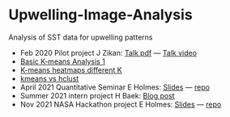 # Upwelling-Image-Analysis

Analysis of SST data for upwelling patterns

* Feb 2020 Pilot project J Zikan: [Talk pdf](https://UW-Upwelling-Project.github.io/Upwelling-Image-Analysis/Analyses/Pilot/Dartmouth_Earth_Sci_Feb_2020.pdf) &mdash; [Talk video](https://UW-Upwelling-Project.github.io/Upwelling-Image-Analysis/Analyses/Pilot/Zikan_Pilot_Talk.mp4)
* [Basic K-means Analysis 1](https://UW-Upwelling-Project.github.io/Upwelling-Image-Analysis/Analyses/Analysis1_K12_Centroids.html)
* [K-means heatmaps different K](https://UW-Upwelling-Project.github.io/Upwelling-Image-Analysis/Analyses/Analysis2_K_heatmaps.html)
* [kmeans vs hclust](https://UW-Upwelling-Project.github.io/Upwelling-Image-Analysis/Analyses/Analysis3_kmeans_hclust.html)
* April 2021 Quantitative Seminar E Holmes: [Slides](https://UW-Upwelling-Project.github.io/Upwelling-Image-Analysis/talk/QuanSeminar.html) &mdash; [repo](https://github.com/UW-Upwelling-Project/Upwelling-Image-Analysis/tree/main/talk)
* Summer 2021 intern project H Baek: [Blog post](http://insidethetv.rbind.io/post/2021-09-10-automatic-detection-of-upwelling/)
* Nov 2021 NASA Hackathon project E Holmes: [Slides](https://docs.google.com/presentation/d/1YjBrNRHCPWUKjoT5FC3FgqhzcVuJsqtmrFdRW29FkGs/edit#slide=id.g1019bf4f985_0_98) &mdash; [repo](https://github.com/UW-Upwelling-Project/nhw21-projects-upwelling/blob/main/README.md)



